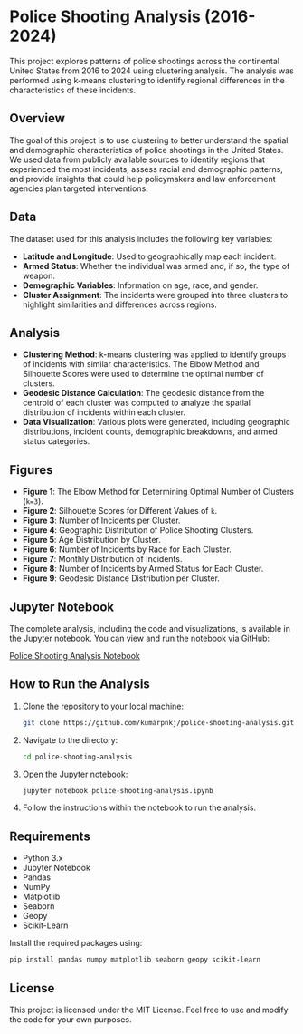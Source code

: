 # Police Shooting Analysis (2016-2024)

This project explores patterns of police shootings across the continental United States from 2016 to 2024 using clustering analysis. The analysis was performed using k-means clustering to identify regional differences in the characteristics of these incidents.

## Overview

The goal of this project is to use clustering to better understand the spatial and demographic characteristics of police shootings in the United States. We used data from publicly available sources to identify regions that experienced the most incidents, assess racial and demographic patterns, and provide insights that could help policymakers and law enforcement agencies plan targeted interventions.

## Data

The dataset used for this analysis includes the following key variables:
- **Latitude and Longitude**: Used to geographically map each incident.
- **Armed Status**: Whether the individual was armed and, if so, the type of weapon.
- **Demographic Variables**: Information on age, race, and gender.
- **Cluster Assignment**: The incidents were grouped into three clusters to highlight similarities and differences across regions.

## Analysis

- **Clustering Method**: k-means clustering was applied to identify groups of incidents with similar characteristics. The Elbow Method and Silhouette Scores were used to determine the optimal number of clusters.
- **Geodesic Distance Calculation**: The geodesic distance from the centroid of each cluster was computed to analyze the spatial distribution of incidents within each cluster.
- **Data Visualization**: Various plots were generated, including geographic distributions, incident counts, demographic breakdowns, and armed status categories.

## Figures

- **Figure 1**: The Elbow Method for Determining Optimal Number of Clusters (`k=3`).
- **Figure 2**: Silhouette Scores for Different Values of `k`.
- **Figure 3**: Number of Incidents per Cluster.
- **Figure 4**: Geographic Distribution of Police Shooting Clusters.
- **Figure 5**: Age Distribution by Cluster.
- **Figure 6**: Number of Incidents by Race for Each Cluster.
- **Figure 7**: Monthly Distribution of Incidents.
- **Figure 8**: Number of Incidents by Armed Status for Each Cluster.
- **Figure 9**: Geodesic Distance Distribution per Cluster.

## Jupyter Notebook

The complete analysis, including the code and visualizations, is available in the Jupyter notebook. You can view and run the notebook via GitHub:

[Police Shooting Analysis Notebook](https://github.com/kumarpnkj/police-shooting-analysis/blob/main/police-shooting-analysis.ipynb)

## How to Run the Analysis

1. Clone the repository to your local machine:
   ```bash
   git clone https://github.com/kumarpnkj/police-shooting-analysis.git
   ```
2. Navigate to the directory:
   ```bash
   cd police-shooting-analysis
   ```
3. Open the Jupyter notebook:
   ```bash
   jupyter notebook police-shooting-analysis.ipynb
   ```
4. Follow the instructions within the notebook to run the analysis.

## Requirements

- Python 3.x
- Jupyter Notebook
- Pandas
- NumPy
- Matplotlib
- Seaborn
- Geopy
- Scikit-Learn

Install the required packages using:
```bash
pip install pandas numpy matplotlib seaborn geopy scikit-learn
```

## License

This project is licensed under the MIT License. Feel free to use and modify the code for your own purposes.
